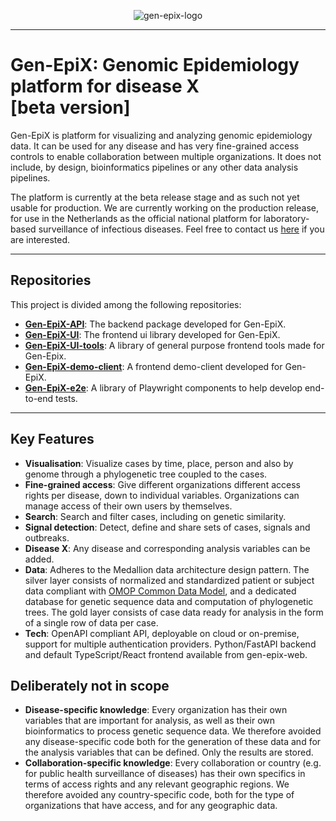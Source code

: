 <p align="center">
    <img src="docs/gen-epix-logo-with-text.svg" alt="gen-epix-logo">
</p>

---

# Gen-EpiX: Genomic Epidemiology platform for disease X<br>[beta version]

Gen-EpiX is platform for visualizing and analyzing genomic epidemiology data. It can be used for any disease and has very fine-grained access controls to enable collaboration between multiple organizations. It does not include, by design, bioinformatics pipelines or any other data analysis pipelines.

The platform is currently at the beta release stage and as such not yet usable for production. We are currently working on the production release, for use in the Netherlands as the official national platform for laboratory-based surveillance of infectious diseases. Feel free to contact us <a href="mailto:ivo.van.walle@rivm.nl">here</a> if you are interested.

---

## Repositories

This project is divided among the following repositories:

- **<a href="https://github.com/RIVM-bioinformatics/gen-epix-api" target="_blank">Gen-EpiX-API</a>**: The backend package developed for Gen-EpiX.
- **<a href="https://github.com/RIVM-bioinformatics/gen-epix-ui" target="_blank">Gen-EpiX-UI</a>**: The frontend ui library developed for Gen-EpiX.
- **<a href="https://github.com/RIVM-bioinformatics/gen-epix-ui-tools" target="_blank">Gen-EpiX-UI-tools</a>**: A library of general purpose frontend tools made for Gen-Epix.
- **<a href="https://github.com/RIVM-bioinformatics/gen-epix-ui-demo-client" target="_blank">Gen-EpiX-demo-client</a>**: A frontend demo-client developed for Gen-EpiX.
- **<a href="https://github.com/RIVM-bioinformatics/gen-epix-e2e" target="_blank">Gen-EpiX-e2e</a>**: A library of Playwright components to help develop end-to-end tests.

---

## Key Features

- **Visualisation**: Visualize cases by time, place, person and also by genome through a phylogenetic tree coupled to the cases.
- **Fine-grained access**: Give different organizations different access rights per disease, down to individual variables. Organizations can manage access of their own users by themselves.
- **Search**: Search and filter cases, including on genetic similarity.
- **Signal detection**: Detect, define and share sets of cases, signals and outbreaks.
- **Disease X**: Any disease and corresponding analysis variables can be added.
- **Data**: Adheres to the Medallion data architecture design pattern. The silver layer consists of normalized and standardized patient or subject data compliant with <a href="https://www.ohdsi.org/data-standardization" target="_blank">OMOP Common Data Model</a>, and a dedicated database for genetic sequence data and computation of phylogenetic trees. The gold layer consists of case data ready for analysis in the form of a single row of data per case.
- **Tech**: OpenAPI compliant API, deployable on cloud or on-premise, support for multiple authentication providers. Python/FastAPI backend and default TypeScript/React frontend available from gen-epix-web.

## Deliberately not in scope

- **Disease-specific knowledge**: Every organization has their own variables that are important for analysis, as well as their own bioinformatics to process genetic sequence data. We therefore avoided any disease-specific code both for the generation of these data and for the analysis variables that can be defined. Only the results are stored.
- **Collaboration-specific knowledge**: Every collaboration or country (e.g. for public health surveillance of diseases) has their own specifics in terms of access rights and any relevant geographic regions. We therefore avoided any country-specific code, both for the type of organizations that have access, and for any geographic data.
